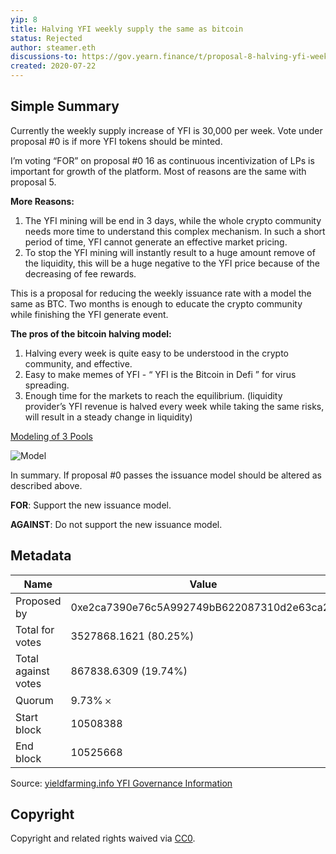 ```yaml
---
yip: 8
title: Halving YFI weekly supply the same as bitcoin
status: Rejected
author: steamer.eth
discussions-to: https://gov.yearn.finance/t/proposal-8-halving-yfi-weekly-supply-the-same-as-bitcoin/263/
created: 2020-07-22
---
```


## Simple Summary

Currently the weekly supply increase of YFI is 30,000 per week. Vote under proposal #0 is if more YFI tokens should be minted.

I’m voting “FOR” on proposal #0 16 as continuous incentivization of LPs is important for growth of the platform. Most of reasons are the same with proposal 5.

**More Reasons:**

1. The YFI mining will be end in 3 days, while the whole crypto community needs more time to understand this complex mechanism. In such a short period of time, YFI cannot generate an effective market pricing.
2. To stop the YFI mining will instantly result to a huge amount remove of the liquidity, this will be a huge negative to the YFI price because of the decreasing of fee rewards.

This is a proposal for reducing the weekly issuance rate with a model the same as BTC. Two months is enough to educate the crypto community while finishing the YFI generate event.

**The pros of the bitcoin halving model:**

1. Halving every week is quite easy to be understood in the crypto community, and effective.
2. Easy to make memes of YFI - “ YFI is the Bitcoin in Defi ” for virus spreading.
3. Enough time for the markets to reach the equilibrium. (liquidity provider’s YFI revenue is halved every week while taking the same risks, will result in a steady change in liquidity)

[Modeling of 3 Pools](https://docs.google.com/spreadsheets/d/1ORG5UJUc2kKyjkemeskbpfpAfbDZ9Wk7GSEUc4RG2O0/edit?usp=sharing)

![Model](assets/yip8.png)

In summary. If proposal #0 passes the issuance model should be altered as described above.

**FOR**: Support the new issuance model.

**AGAINST**: Do not support the new issuance model.

## Metadata

| Name                | Value                                      |
| ------------------- | ------------------------------------------ |
| Proposed by         | 0xe2ca7390e76c5A992749bB622087310d2e63ca29 |
| Total for votes     | 3527868.1621 (80.25%)                      |
| Total against votes | 867838.6309 (19.74%)                       |
| Quorum              | 9.73% 𐄂                                    |
| Start block         | 10508388                                   |
| End block           | 10525668                                   |

Source: [yieldfarming.info YFI Governance Information](https://yieldfarming.info/yearn/vote/)

## Copyright

Copyright and related rights waived via [CC0](https://creativecommons.org/publicdomain/zero/1.0/).
